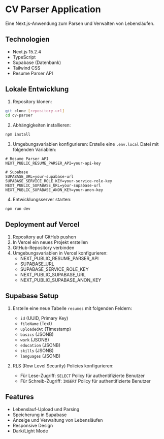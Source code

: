 # CV Parser Application

Eine Next.js-Anwendung zum Parsen und Verwalten von Lebensläufen.

## Technologien

- Next.js 15.2.4
- TypeScript
- Supabase (Datenbank)
- Tailwind CSS
- Resume Parser API

## Lokale Entwicklung

1. Repository klonen:
```bash
git clone [repository-url]
cd cv-parser
```

2. Abhängigkeiten installieren:
```bash
npm install
```

3. Umgebungsvariablen konfigurieren:
Erstelle eine `.env.local` Datei mit folgenden Variablen:
```env
# Resume Parser API
NEXT_PUBLIC_RESUME_PARSER_API=your-api-key

# Supabase
SUPABASE_URL=your-supabase-url
SUPABASE_SERVICE_ROLE_KEY=your-service-role-key
NEXT_PUBLIC_SUPABASE_URL=your-supabase-url
NEXT_PUBLIC_SUPABASE_ANON_KEY=your-anon-key
```

4. Entwicklungsserver starten:
```bash
npm run dev
```

## Deployment auf Vercel

1. Repository auf GitHub pushen
2. In Vercel ein neues Projekt erstellen
3. GitHub-Repository verbinden
4. Umgebungsvariablen in Vercel konfigurieren:
   - NEXT_PUBLIC_RESUME_PARSER_API
   - SUPABASE_URL
   - SUPABASE_SERVICE_ROLE_KEY
   - NEXT_PUBLIC_SUPABASE_URL
   - NEXT_PUBLIC_SUPABASE_ANON_KEY

## Supabase Setup

1. Erstelle eine neue Tabelle `resumes` mit folgenden Feldern:
   - `id` (UUID, Primary Key)
   - `fileName` (Text)
   - `uploadedAt` (Timestamp)
   - `basics` (JSONB)
   - `work` (JSONB)
   - `education` (JSONB)
   - `skills` (JSONB)
   - `languages` (JSONB)

2. RLS (Row Level Security) Policies konfigurieren:
   - Für Lese-Zugriff: `SELECT` Policy für authentifizierte Benutzer
   - Für Schreib-Zugriff: `INSERT` Policy für authentifizierte Benutzer

## Features

- Lebenslauf-Upload und Parsing
- Speicherung in Supabase
- Anzeige und Verwaltung von Lebensläufen
- Responsive Design
- Dark/Light Mode 